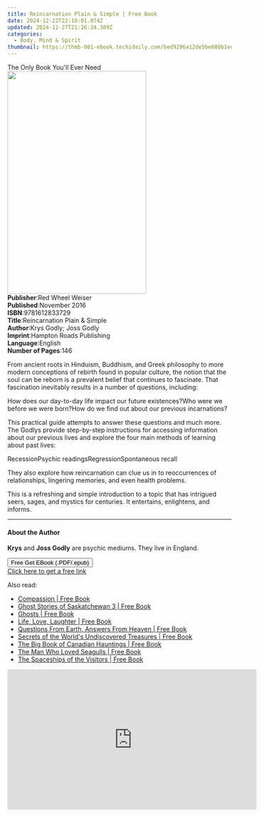 ```yaml
---
title: Reincarnation Plain & Simple | Free Book
date: 2024-12-22T22:10:01.074Z
updated: 2024-12-27T21:26:24.389Z
categories:
  - Body, Mind & Spirit
thumbnail: https://thmb-001-ebook.techidaily.com/bed9296a12de5be688b1ed085206ecc043d25b124506f5455ce235f9bbb44372.jpg
---
```

<main id="book-container">
  <div class="flex flex-col">
    <div class="book-brief flex-1 py-6 px-4 sm:p-6 md:py-10 md:px-8">
      <!-- brief-->
      <div class="book-brief-main">The Only Book You'll Ever Need</div>
    </div>
    <div
      class="book-meta-info flex-1 grid gap-4 col-start-1 col-end-3 row-start-1 sm:mb-6 sm:grid-cols-4 lg:gap-6 lg:col-start-2 lg:row-end-6 lg:row-span-6 lg:mb-0"
    >
      <div
        class="book-meta-info-left place-content-center mt-4 p-4 text-sm leading-6 col-start-2 col-span-2 dark:text-slate-400"
      >
        <img
          class="w-full h-500 object-cover rounded-lg sm:h-255 sm:col-span-2 lg:col-span-full"
          src="https://img-001-ebook.techidaily.com/82f58a2d54b03585621ac79dc2e9a5aaa91e5a718089c8924a93aa6199a0c448.jpg"
          alt=""
          width="312"
          height="500"
        />
      </div>
      <div
        class="book-meta-info-right mt-2 col-start-1 row-start-2 col-span-3 self-center"
      >
        <!-- meta data  -->
        <div class="flex flex-col px-4 md:px-8">
          <div class="flex-1">
            <strong>Publisher</strong>:<span class="px-2"
              >Red Wheel Weiser</span
            >
          </div>
          <div class="flex-1">
            <strong>Published</strong>:<span class="px-2">November 2016</span>
          </div>
          <div class="flex-1">
            <strong>ISBN</strong>:<span class="px-2">9781612833729</span>
          </div>
          <div class="flex-1">
            <strong>Title</strong>:<span class="px-2"
              >Reincarnation Plain &amp; Simple</span
            >
          </div>
          <div class="flex-1">
            <strong>Author</strong>:<span class="px-2"
              >Krys Godly; Joss Godly</span
            >
          </div>
          <div class="flex-1">
            <strong>Imprint</strong>:<span class="px-2"
              >Hampton Roads Publishing</span
            >
          </div>
          <div class="flex-1">
            <strong>Language</strong>:<span class="px-2">English</span>
          </div>
          <div class="flex-1">
            <strong>Number of Pages</strong>:<span class="px-2">146</span>
          </div>
        </div>
      </div>
    </div>
    <div class="book-description flex-1 py-6 px-4 sm:p-6 md:py-10 md:px-8">
      <div class="book-description-main">
        <div accordion-content="" id="description">
          <p>
            From ancient roots in Hinduism, Buddhism, and Greek philosophy to
            more modern conceptions of rebirth found in popular culture, the
            notion that the soul can be reborn is a prevalent belief that
            continues to fascinate. That fascination inevitably results in a
            number of questions, including:
          </p>
          How does our day-to-day life impact our future existences?Who were we
          before we were born?How do we find out about our previous
          incarnations?
          <p>
            This practical guide attempts to answer these questions and much
            more. The Godlys provide step-by-step instructions for accessing
            information about our previous lives and explore the four main
            methods of learning about past lives:
          </p>
          RecessionPsychic readingsRegressionSpontaneous recall
          <p>
            They also explore how reincarnation can clue us in to reoccurrences
            of relationships, lingering memories, and even health problems.
          </p>
          <p>
            This is a refreshing and simple introduction to a topic that has
            intrigued seers, sages, and mystics for centuries. It entertains,
            enlightens, and informs.
          </p>
        </div>
        <div class="accordion-fader"></div>
      </div>
    </div>
    <div class="book-excerpts flex-1 py-6 px-4 sm:p-6 md:py-10 md:px-8">
      <!-- excerpts-->
      <div class="book-excerpts-main">
        <hr />
        <h4 class="placeholder placeholder-heading">
          <span>About the Author</span>
        </h4>
        <p>
          <b>Krys</b>&nbsp;and&nbsp;<b>Joss Godly</b>&nbsp;are psychic mediums.
          They live in England.
        </p>
      </div>
    </div>
    <div
      class="book-about-author flex-1 py-6 px-4 sm:p-6 md:py-10 md:px-8"
    ></div>
    <div class="book-free-get flex-1 py-6 px-4 sm:p-6 md:py-10 md:px-8">
      <button
        id="btn-free-get"
        class="bg-blue-500 hover:bg-blue-700 text-white font-bold py-2 px-4 rounded"
      >
        Free Get EBook (.PDF/.epub)
      </button>
      <div id="countdown-display" class="px-2 text-lg mt-2"></div>
      <a
        id="free-link"
        class="hidden bg-blue-500 hover:bg-blue-700 text-white font-bold py-2 px-4 rounded"
        href="https://www.ebooks.com/en-us/book/95523631/reincarnation-plain-simple/krys-godly/"
        target="_blank"
        >Click here to get a free link</a
      >
    </div>
    <script>
      let countdownTime = 0;
      let countdownInterval = null;
      document
        .getElementById('btn-free-get')
        .addEventListener('click', startCountdown);
      function startCountdown() {
        countdownTime = new Date().getTime() + 60000 * 3;
        countdownInterval = setInterval(updateCountdown, 1000);
        document.getElementById('btn-free-get').disabled = true;
        document
          .getElementById('btn-free-get')
          .classList.add('bg-gray-500', 'cursor-not-allowed');
      }
      function updateCountdown() {
        let currentTime = new Date().getTime();
        let timeLeft = countdownTime - currentTime;
        let secondsLeft = Math.floor(timeLeft / 1000);
        document.getElementById('countdown-display').innerHTML =
          `Remaining time: ${secondsLeft} seconds.`;
        if (secondsLeft <= 0) {
          clearInterval(countdownInterval);
          document.getElementById('btn-free-get').classList.add('hidden');
          document.getElementById('free-link').classList.remove('hidden');
          document.getElementById('countdown-display').innerHTML = '';
        }
      }
    </script>
  </div>
</main>

<ins class="adsbygoogle"
      style="display:block"
      data-ad-client="ca-pub-7571918770474297"
      data-ad-slot="8358498916"
      data-ad-format="auto"
      data-full-width-responsive="true"></ins>
    

<span class="atpl-alsoreadstyle">Also read:</span>
<div><ul>
<li><a href="https://novels-ebooks.techidaily.com/613009-9781429907811-compassion/"><u>Compassion | Free Book</u></a></li>
<li><a href="https://novels-ebooks.techidaily.com/611856-9781770704145-ghost-stories-of-saskatchewan-3/"><u>Ghost Stories of Saskatchewan 3 | Free Book</u></a></li>
<li><a href="https://novels-ebooks.techidaily.com/611857-9781770704152-ghosts/"><u>Ghosts | Free Book</u></a></li>
<li><a href="https://novels-ebooks.techidaily.com/615383-9781429935258-life-love-laughter/"><u>Life, Love, Laughter | Free Book</u></a></li>
<li><a href="https://novels-ebooks.techidaily.com/612931-9781429983907-questions-from-earth-answers-from-heaven/"><u>Questions From Earth, Answers From Heaven | Free Book</u></a></li>
<li><a href="https://novels-ebooks.techidaily.com/611826-9781770703841-secrets-of-the-worlds-undiscovered-treasures/"><u>Secrets of the World's Undiscovered Treasures | Free Book</u></a></li>
<li><a href="https://novels-ebooks.techidaily.com/611862-9781770704206-the-big-book-of-canadian-hauntings/"><u>The Big Book of Canadian Hauntings | Free Book</u></a></li>
<li><a href="https://novels-ebooks.techidaily.com/615437-9781429944663-the-man-who-loved-seagulls/"><u>The Man Who Loved Seagulls | Free Book</u></a></li>
<li><a href="https://novels-ebooks.techidaily.com/614572-9781439145449-the-spaceships-of-the-visitors/"><u>The Spaceships of the Visitors | Free Book</u></a></li>
</ul></div>

<!-- affiliate ads begin -->
<iframe width="560" height="315" src="https://www.youtube.com/embed/hHPljBHrvkA?si=HwdfDM9rlbABSIrx" title="YouTube video player" frameborder="0" allow="accelerometer; autoplay; clipboard-write; encrypted-media; gyroscope; picture-in-picture; web-share" referrerpolicy="strict-origin-when-cross-origin" allowfullscreen></iframe>
<!-- affiliate ads end -->

